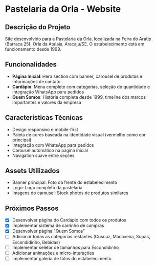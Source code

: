 # Pastelaria da Orla - Website

## Descrição do Projeto
Site desenvolvido para a Pastelaria da Orla, localizada na Feira do Aratip (Barraca 25), Orla da Atalaia, Aracaju/SE. O estabelecimento está em funcionamento desde 1999.

## Funcionalidades
- **Página Inicial**: Hero section com banner, carousel de produtos e informações de contato
- **Cardápio**: Menu completo com categorias, seleção de quantidade e integração WhatsApp para pedidos
- **Quem Somos**: História completa desde 1999, timeline dos marcos importantes e valores da empresa

## Características Técnicas
- Design responsivo e mobile-first
- Paleta de cores baseada na identidade visual (vermelho como cor principal)
- Integração com WhatsApp para pedidos
- Carousel automático na página inicial
- Navigation suave entre seções

## Assets Utilizados
- Banner principal: Foto da frente do estabelecimento
- Logo: Logo completo da pastelaria
- Imagens do carousel: Stock photos de produtos similares

## Próximos Passos
- [x] Desenvolver página do Cardápio com todos os produtos
- [x] Implementar sistema de carrinho de compras
- [x] Desenvolver página "Quem Somos"
- [ ] Adicionar todas as categorias restantes (Cuscuz, Macaxeira, Sopas, Escondidinho, Bebidas)
- [ ] Implementar seletor de tamanhos para Escondidinho
- [ ] Adicionar animações e micro-interações
- [ ] Implementar galeria de fotos do estabelecimento
